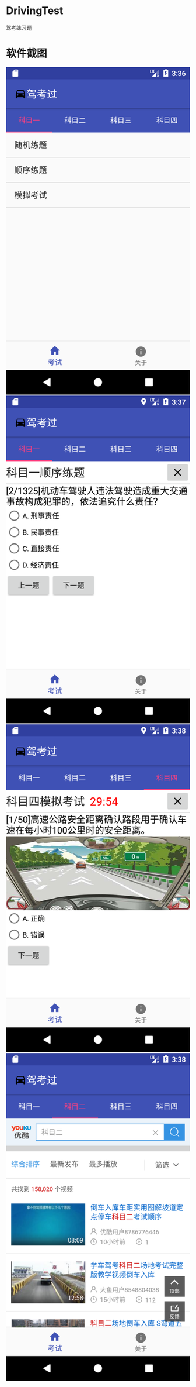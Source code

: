 # DrivingTest
驾考练习题

# 软件截图

![screen/01.png](screen/01.png)
![screen/02.png](screen/02.png)
![screen/03.png](screen/03.png)
![screen/04.png](screen/04.png)